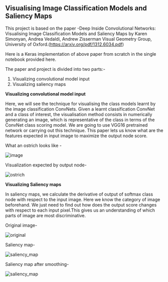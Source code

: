 ## Visualising Image Classification Models and Saliency Maps

This project is based on the paper -Deep Inside Convolutional Networks: Visualising Image Classification Models and Saliency Maps
 by Karen Simonyan, Andrea Vedaldi, Andrew Zisserman Visual Geometry Group, University of Oxford.(https://arxiv.org/pdf/1312.6034.pdf)

Here is a Keras  implementation of above paper from scratch in the single notebook provided here.

The paper and project is divided into two parts:-
1) Visualizing convolutional model input
2) Visualizing saliency maps

**Visualizing convolutional model input**

Here, we will see the technique for visualising the class models learnt by the image classification
ConvNets. Given a learnt classification ConvNet and a class of interest, the visualisation
method consists in numerically generating an image, which is representative of the class in terms
of the ConvNet class scoring model. We are going to use VGG16 pretrained network or carrying out this technique. 
This paper lets us know what are the features expected in input image to maximize the output node score.

What an ostrich looks like - 
 
![image](https://user-images.githubusercontent.com/20341653/43385196-b81e1e4e-93fd-11e8-9750-03ff140715a0.png)

Visualization expected by output node-

![ostrich](https://user-images.githubusercontent.com/20341653/43384947-1da9357e-93fd-11e8-9363-89ed7eccc720.png)


**Visualizing Saliency maps**

In saliency maps, we calculate the derivative of output of softmax class node with respect to the input image. 
Here we know the category of image beforehand. We just need to find out how does the output score changes with respect 
to each input pixel.This gives us an understanding of which parts of image are most discriminative.

Original image-

![original](https://user-images.githubusercontent.com/20341653/43388907-04452e3e-9408-11e8-8f75-ff3c12515dda.png)

Saliency map-

![saliency_map](https://user-images.githubusercontent.com/20341653/43389128-91137f46-9408-11e8-91b1-c4f84a6a33d7.png)

Saliency map after smoothing-

![saliency_map](https://user-images.githubusercontent.com/20341653/43389128-91137f46-9408-11e8-91b1-c4f84a6a33d7.png)


